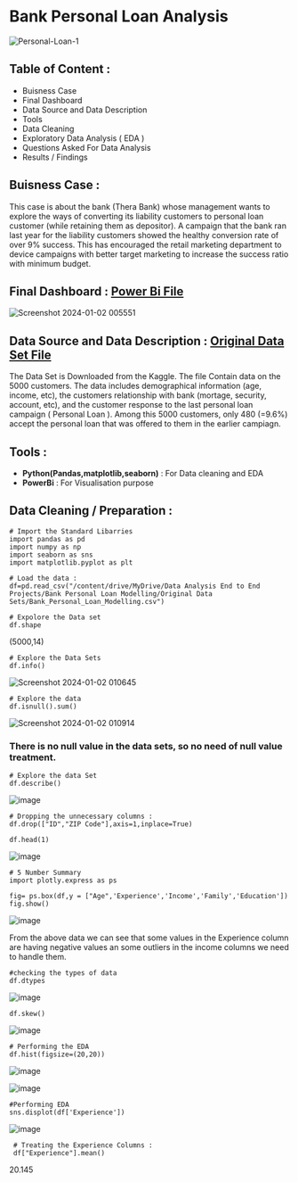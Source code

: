 # Bank Personal Loan Analysis
![Personal-Loan-1](https://github.com/himanshucgithub/Project/assets/112814361/a0f32c4d-1c91-4ca1-9080-361b367425e5)

## Table of Content :
* Buisness Case
* Final Dashboard
* Data Source and Data Description
* Tools
* Data Cleaning
* Exploratory Data Analysis ( EDA )
* Questions Asked For Data Analysis
* Results / Findings

## Buisness Case :
This case is about the bank (Thera Bank) whose management wants to explore the ways of converting its liability customers to personal loan customer (while retaining them as depositor). A campaign that the bank ran last year for the liability customers showed the healthy conversion rate of over 9% success. This has encouraged the retail marketing department to device campaigns with better target marketing to increase the success ratio with minimum budget.

## Final Dashboard : [Power Bi File](https://github.com/himanshucgithub/Files/blob/main/End%20to%20End%20Projects/Bank%20Personal%20Loan%20Analysis/Bank%20Personal%20Loan%20Analysis.pbix)
![Screenshot 2024-01-02 005551](https://github.com/himanshucgithub/Project/assets/112814361/d1bc87c3-fe64-4f81-a2ba-4a6b62ac5137)

## Data Source and Data Description : [Original Data Set File](https://github.com/himanshucgithub/Files/blob/main/End%20to%20End%20Projects/Bank%20Personal%20Loan%20Analysis/Bank_Personal_Loan_Modelling.csv)
The Data Set is Downloaded from the Kaggle. The file Contain data on the 5000 customers. The data includes demographical information (age, income, etc), the customers relationship with bank (mortage, security, account, etc), and the customer response to the last personal loan campaign ( Personal Loan ). Among this 5000 customers, only 480 (=9.6%) accept the personal loan that was offered to them in the earlier campiagn.

## Tools :
* **Python(Pandas,matplotlib,seaborn)** : For Data cleaning and EDA
* **PowerBi** : For Visualisation purpose

## Data Cleaning / Preparation :
```
# Import the Standard Libarries
import pandas as pd
import numpy as np
import seaborn as sns
import matplotlib.pyplot as plt
```

```
# Load the data :
df=pd.read_csv("/content/drive/MyDrive/Data Analysis End to End Projects/Bank Personal Loan Modelling/Original Data Sets/Bank_Personal_Loan_Modelling.csv")
```

```
# Expolore the Data set
df.shape
```
(5000,14)

```
# Explore the Data Sets
df.info()
```
![Screenshot 2024-01-02 010645](https://github.com/himanshucgithub/Project/assets/112814361/fcb47ba9-bccf-4e25-9046-dc8095f6a182)

```
# Explore the data
df.isnull().sum()
```
![Screenshot 2024-01-02 010914](https://github.com/himanshucgithub/Project/assets/112814361/12a7d9d4-3d1f-4c74-a7c9-a7d96b9c7580)
### There is no null value in the data sets, so no need of null value treatment.

```
# Explore the data Set
df.describe()
```
![image](https://github.com/himanshucgithub/Project/assets/112814361/d508e1a7-1418-4666-8fe3-f2c3bb7d310b)

```
# Dropping the unnecessary columns :
df.drop(["ID","ZIP Code"],axis=1,inplace=True)
```

```
df.head(1)
```
![image](https://github.com/himanshucgithub/Project/assets/112814361/637f8af9-827f-4d24-b8d7-ecb2bde1e9b5)

```
# 5 Number Summary
import plotly.express as ps
```

```
fig= ps.box(df,y = ["Age",'Experience','Income','Family','Education'])
fig.show()
```
![image](https://github.com/himanshucgithub/Project/assets/112814361/c55f2378-2e00-495e-b89e-6917132f0ded)

From the above data we can see that some values in the Experience column are having negative values an some outliers in the income columns we need to handle them.

```
#checking the types of data
df.dtypes
```
![image](https://github.com/himanshucgithub/Project/assets/112814361/bbc55abb-1cf5-46b0-9922-a63a7b5a22f4)

```
df.skew()
```
![image](https://github.com/himanshucgithub/Project/assets/112814361/267379ed-3c5c-4fb9-8921-f25dab0ab159)

```
# Performing the EDA
df.hist(figsize=(20,20))
```
![image](https://github.com/himanshucgithub/Project/assets/112814361/93fc2935-2cc7-410f-b2db-5a766afa47dd)

![image](https://github.com/himanshucgithub/Project/assets/112814361/89e39f30-48d6-440e-87d8-c0f8387907a1)

```
#Performing EDA
sns.displot(df['Experience'])
```
![image](https://github.com/himanshucgithub/Project/assets/112814361/720808fc-49ee-4113-96f6-72c44c39a559)

```
 # Treating the Experience Columns :
 df["Experience"].mean()
```
20.145
